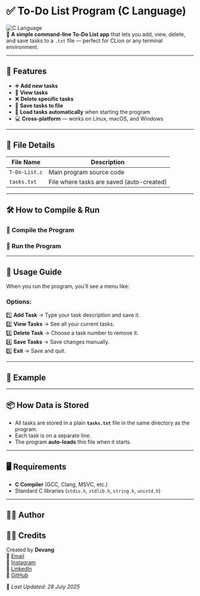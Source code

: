 # ✅ To‑Do List Program (C Language)

![C Language](https://img.shields.io/badge/Language-C-blue)  
📝 **A simple command-line To‑Do List app** that lets you add, view, delete, and save tasks to a `.txt` file — perfect for CLion or any terminal environment.

---

## 📜 Features
- ➕ **Add new tasks**
- 📄 **View tasks**
- ❌ **Delete specific tasks**
- 💾 **Save tasks to file**
- 📂 **Load tasks automatically** when starting the program
- 💻 **Cross‑platform** — works on Linux, macOS, and Windows

---

## 📂 File Details

| File Name   | Description |
|-------------|-------------|
| `T-Do-List.c` | Main program source code |
| `tasks.txt`   | File where tasks are saved (auto-created) |

---

## 🛠 How to Compile & Run

### 🔹 Compile the Program
### 🔹 Run the Program

---

## 📖 Usage Guide

When you run the program, you’ll see a menu like:

### Options:
1️⃣ **Add Task** → Type your task description and save it.  
2️⃣ **View Tasks** → See all your current tasks.  
3️⃣ **Delete Task** → Choose a task number to remove it.  
4️⃣ **Save Tasks** → Save changes manually.  
5️⃣ **Exit** → Save and quit.

---

## 📌 Example


---

## 📦 How Data is Stored
- All tasks are stored in a plain **`tasks.txt`** file in the same directory as the program.
- Each task is on a separate line.
- The program **auto-loads** this file when it starts.

---

## 🖥 Requirements
- **C Compiler** (GCC, Clang, MSVC, etc.)
- Standard C libraries (`stdio.h`, `stdlib.h`, `string.h`, `unistd.h`)

---


## 👨‍💻 Author 
## 🙋‍♂️ Credits

Created by **Devang**  
📧 [Email](mailto:devangkumarprajapati1908@gmail.com)  
📸 [Instagram](https://www.instagram.com/dev_daksh__/)  
💼 [LinkedIn](https://www.linkedin.com/in/devang-kumar-prajapati-1908/)  
🐙 [GitHub](https://github.com/Devangdaksh)

📅 *Last Updated: 28 July 2025*

